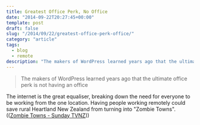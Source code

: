 ```yaml
---
title: Greatest Office Perk, No Office
date: "2014-09-22T20:27:45+00:00"
template: post
draft: false
slug: "/2014/09/22/greatest-office-perk-office/"
category: "article"
tags:
  - blog
  - remote
description: "The makers of WordPress learned years ago that the ultimate office perk is not having an office"
---
```


<blockquote>The makers of WordPress learned years ago that the ultimate office perk is not having an office</blockquote>

The internet is the great equaliser, breaking down the need for everyone to be working from the one location. Having people working remotely could save rural Heartland New Zealand from turning into "Zombie Towns". ((<a href="http://tvnz.co.nz/sunday-news/zombie-towns-video-6087567">Zombie Towns - Sunday TVNZ</a>))
